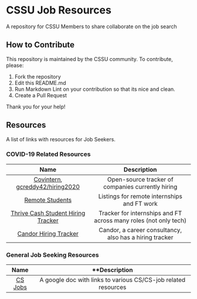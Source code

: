 # CSSU Job Resources
A repository for CSSU Members to share collaborate on the job search

## How to Contribute
This repository is maintained by the CSSU community. To contribute, please:

1. Fork the repository
2. Edit this README.md
3. Run Markdown Lint on your contribution so that its nice and clean.
4. Create a Pull Request

Thank you for your help!

## Resources

A list of links with resources for Job Seekers.

### COVID-19 Related Resources

|                                              **Name**                                               |                         **Description**                          |
| :-------------------------------------------------------------------------------------------------: | :--------------------------------------------------------------: |
| [Covintern](https://covintern.com), [gcreddy42/hiring2020](https://github.com/gcreddy42/hiring2020) |        Open-source tracker of companies currently hiring         |
|                       [Remote Students](https://remotestudents.co/#listings)                        |           Listings for remote internships and FT work            |
|         [Thrive Cash Student Hiring Tracker](https://thrivecash.com/student-hiring-tracker)         | Tracker for internships and FT across many roles (not only tech) |
|                      [Candor Hiring Tracker](https://candor.co/hiring-freezes)                      |     Candor, a career consultancy, also has a hiring tracker      |

### General Job Seeking Resources

|                                            **Name**                                             |                         **Description                         |
| :---------------------------------------------------------------------------------------------: | :-------------------------------------------------------------: |
| [CS Jobs](https://docs.google.com/document/d/1VL3GqkwWWjXuK6MHGxGq81sOf0GJRr8Gxn5dlcHBXVk/edit) | A  google doc with links to various CS/CS-job related resources |


